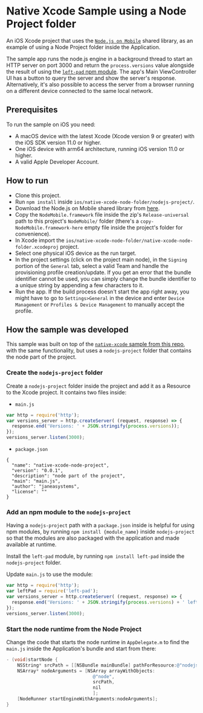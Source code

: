 # Native Xcode Sample using a Node Project folder

An iOS Xcode project that uses the [`Node.js on Mobile`]( https://github.com/janeasystems/nodejs-mobile) shared library, as an example of using a Node Project folder inside the Application.

The sample app runs the node.js engine in a background thread to start an HTTP server on port 3000 and return the `process.versions` value alongside the result of using the [`left-pad` npm module](https://www.npmjs.com/package/left-pad). The app's Main ViewController UI has a button to query the server and show the server's response. Alternatively, it's also possible to access the server from a browser running on a different device connected to the same local network.

## Prerequisites
To run the sample on iOS you need:
 - A macOS device with the latest Xcode (Xcode version 9 or greater) with the iOS SDK version 11.0 or higher.
 - One iOS device with arm64 architecture, running iOS version 11.0 or higher.
 - A valid Apple Developer Account.

## How to run
 - Clone this project.
 - Run `npm install` inside `ios/native-xcode-node-folder/nodejs-project/`.
 - Download the Node.js on Mobile shared library from [here](https://github.com/janeasystems/nodejs-mobile/releases/download/nodejs-mobile-v0.1.7/nodejs-mobile-v0.1.7-ios.zip).
 - Copy the `NodeMobile.framework` file inside the zip's `Release-universal` path to this project's `NodeMobile/` folder (there's a `copy-NodeMobile.framework-here` empty file inside the project's folder for convenience).
 - In Xcode import the `ios/native-xcode-node-folder/native-xcode-node-folder.xcodeproj` project.
 - Select one physical iOS device as the run target.
 - In the project settings (click on the project main node), in the `Signing` portion of the `General` tab, select a valid Team and handle the provisioning profile creation/update. If you get an error that the bundle identifier cannot be used, you can simply change the bundle identifier to a unique string by appending a few characters to it.
 - Run the app. If the build process doesn't start the app right away, you might have to go to `Settings>General` in the device and enter `Device Management` or `Profiles & Device Management` to manually accept the profile.

## How the sample was developed

This sample was built on top of the [`native-xcode` sample from this repo](../native-xcode), with the same functionality, but uses a `nodejs-project` folder that contains the node part of the project.

### Create the `nodejs-project` folder

Create a `nodejs-project` folder inside the project and add it as a Resource to the Xcode project.
It contains two files inside:

- `main.js`
```js
var http = require('http');
var versions_server = http.createServer( (request, response) => {
  response.end('Versions: ' + JSON.stringify(process.versions));
});
versions_server.listen(3000);
```

- `package.json`
```
{
  "name": "native-xcode-node-project",
  "version": "0.0.1",
  "description": "node part of the project",
  "main": "main.js",
  "author": "janeasystems",
  "license": ""
}
```

### Add an npm module to the `nodejs-project`

Having a `nodejs-project` path with a `package.json` inside is helpful for using npm modules, by running `npm install {module_name}` inside `nodejs-project` so that the modules are also packaged with the application and made available at runtime.

Install the `left-pad` module, by running `npm install left-pad` inside the `nodejs-project` folder.

Update `main.js` to use the module:
```js
var http = require('http');
var leftPad = require('left-pad');
var versions_server = http.createServer( (request, response) => {
  response.end('Versions: ' + JSON.stringify(process.versions) + ' left-pad: ' + leftPad(42, 5, '0'));
});
versions_server.listen(3000);
```

### Start the node runtime from the Node Project

Change the code that starts the node runtime in `AppDelegate.m` to find the `main.js` inside the Application's bundle and start from there:

```objectivec
- (void)startNode {
    NSString* srcPath = [[NSBundle mainBundle] pathForResource:@"nodejs-project/main.js" ofType:@""];
    NSArray* nodeArguments = [NSArray arrayWithObjects:
                                @"node",
                                srcPath,
                                nil
                                ];
    [NodeRunner startEngineWithArguments:nodeArguments];
}
```
